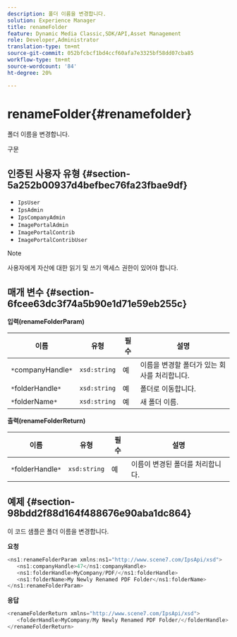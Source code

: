```yaml
---
description: 폴더 이름을 변경합니다.
solution: Experience Manager
title: renameFolder
feature: Dynamic Media Classic,SDK/API,Asset Management
role: Developer,Administrator
translation-type: tm+mt
source-git-commit: 052bfcbcf1bd4ccf60afa7e3325bf58dd07cba85
workflow-type: tm+mt
source-wordcount: '84'
ht-degree: 20%

---
```



# renameFolder{#renamefolder}

폴더 이름을 변경합니다.

구문

## 인증된 사용자 유형 {#section-5a252b00937d4befbec76fa23fbae9df}

* `IpsUser`
* `IpsAdmin`
* `IpsCompanyAdmin`
* `ImagePortalAdmin`
* `ImagePortalContrib`
* `ImagePortalContribUser`

>[!NOTE]
>
>사용자에게 자산에 대한 읽기 및 쓰기 액세스 권한이 있어야 합니다.

## 매개 변수 {#section-6fcee63dc3f74a5b90e1d71e59eb255c}

**입력(renameFolderParam)**

| 이름 | 유형 | 필수 | 설명 |
|---|---|---|---|
| `*`companyHandle`*` | `xsd:string` | 예 | 이름을 변경할 폴더가 있는 회사를 처리합니다. |
| `*`folderHandle`*` | `xsd:string` | 예 | 폴더로 이동합니다. |
| `*`folderName`*` | `xsd:string` | 예 | 새 폴더 이름. |

**출력(renameFolderReturn)**

| 이름 | 유형 | 필수 | 설명 |
|---|---|---|---|
| `*`folderHandle`*` | `xsd:string` | 예 | 이름이 변경된 폴더를 처리합니다. |

## 예제 {#section-98bdd2f88d164f488676e90aba1dc864}

이 코드 샘플은 폴더 이름을 변경합니다.

**요청**

```java
<ns1:renameFolderParam xmlns:ns1="http://www.scene7.com/IpsApi/xsd">
   <ns1:companyHandle>47</ns1:companyHandle>
   <ns1:folderHandle>MyCompany/PDF/</ns1:folderHandle>
   <ns1:folderName>My Newly Renamed PDF Folder</ns1:folderName>
</ns1:renameFolderParam>
```

**응답**

```java
<renameFolderReturn xmlns="http://www.scene7.com/IpsApi/xsd">
   <folderHandle>MyCompany/My Newly Renamed PDF Folder/</folderHandle>
</renameFolderReturn>
```

